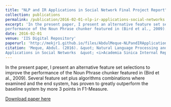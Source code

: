 ```yaml
---
title: "NLP and IR Applications in Social Network Final Project Report"
collection: publications
permalink: /publication/2016-02-01-nlp-ir-applications-social-networks
excerpt: 'In the present paper, I present an alternative feature set selections to improve the
performance of the Noun Phrase chunker featured in (Bird et al., 2009).'
date: 2016-02-01
venue: 'IIS Digital Repository'
paperurl: 'http://mekjr1.github.io/files/AbdulMeque-NLPandIRApplicationsinSocialNetworkFinalProject.pdf'
citation: 'Meque, Abdul. (2016). &quot; Natural Language Processing and Information Retrieval with
Applications in Social Networks  &quot; <i>Academia Sinica Internal Repository</i>. 1(1).'
---
```

In the present paper, I present an alternative feature set selections to improve the
performance of the Noun Phrase chunker featured in (Bird et al., 2009). Several feature set plus algorithms combinations
where examined and the end system, has proven to greatly outperform the baseline system by more 3 points in F1-Measure.

[Download paper here](http://mekjr1.github.io/files/AbdulMeque-NLPandIRApplicationsinSocialNetworkFinalProject.pdf)


